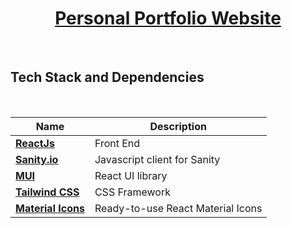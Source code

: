 <div align = "center">

# [Personal Portfolio Website](https://harikrishna28.vercel.app/)

</div>
<br>

## Tech Stack and Dependencies

<br>

<div align="center">

| <div align ="center">Name </div>                                     | <div align = "center">Description</div> |
| -------------------------------------------------------------------- | --------------------------------------- |
| **[ReactJs](https://reactjs.org)**                                   | Front End                               |
| **[Sanity.io](https://www.sanity.io/docs/js-client)**                | Javascript client for Sanity            |
| **[MUI](https://mui.com/material-ui/getting-started/installation/)** | React UI library                        |
| **[Tailwind CSS](https://tailwindcss.com/)**                         | CSS Framework                           |
| **[Material Icons](https://mui.com/material-ui/material-icons/)**    | Ready-to-use React Material Icons       |

</div>
